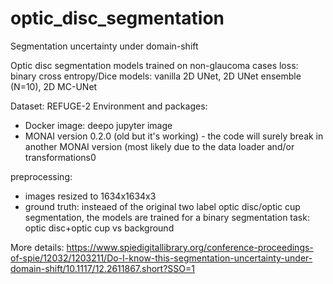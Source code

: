 # optic_disc_segmentation
Segmentation uncertainty under domain-shift

Optic disc segmentation models trained on non-glaucoma cases
loss: binary cross entropy/Dice 
models: vanilla 2D UNet, 2D UNet ensemble (N=10), 2D MC-UNet

Dataset: REFUGE-2
Environment and packages: 
- Docker image: deepo jupyter image
- MONAI version 0.2.0 (old but it's working) - the code will surely break in another MONAI version (most likely due to the data loader and/or transformations0

preprocessing: 
- images resized to 1634x1634x3
- ground truth: insteaed of the original two label optic disc/optic cup segmentation, the models are trained for a binary segmentation task: optic disc+optic cup vs background


More details: https://www.spiedigitallibrary.org/conference-proceedings-of-spie/12032/1203211/Do-I-know-this-segmentation-uncertainty-under-domain-shift/10.1117/12.2611867.short?SSO=1 

